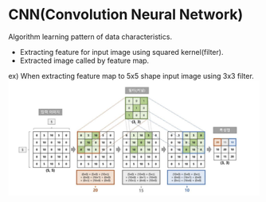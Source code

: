 # CNN(Convolution Neural Network)
Algorithm learning pattern of data characteristics.
 - Extracting feature for input image using squared kernel(filter).
 - Extracted image called by feature map.

ex) When extracting feature map to 5x5 shape input image using 3x3 filter.
![convolution example img](https://github.com/mKangSH/real-time-mosaic-program/blob/main/2022-1/data/Convolution%20example.JPG)
